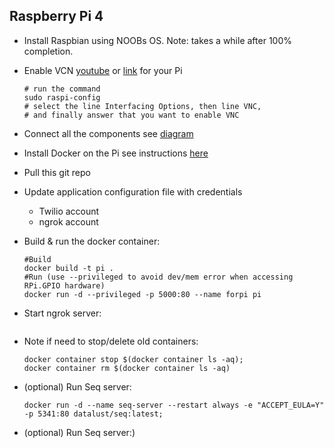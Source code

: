 ## Raspberry Pi 4

 - Install Raspbian using NOOBs OS. Note: takes a while after 100% completion.
 - Enable VCN [youtube](https://www.youtube.com/watch?v=YP3_gvHZhfw) or [link](https://howtoraspberrypi.com/raspberry-pi-vnc/) for your Pi
   ```
   # run the command 
   sudo raspi-config
   # select the line Interfacing Options, then line VNC, 
   # and finally answer that you want to enable VNC
   ```
 - Connect all the components see [diagram](https://tutorials-raspberrypi.de/wp-content/uploads/2014/05/ultraschall_Steckplatine.png)
 - Install Docker on the Pi see instructions [here](https://linuxize.com/post/how-to-install-and-use-docker-on-raspberry-pi/)
 - Pull this git repo
 - Update application configuration file with credentials
   - Twilio account 
   - ngrok account
   
 - Build & run the docker container: 
   ```
   #Build
   docker build -t pi .
   #Run (use --privileged to avoid dev/mem error when accessing RPi.GPIO hardware)
   docker run -d --privileged -p 5000:80 --name forpi pi
   ```
 - Start ngrok server:
   ```
   
   ```
   
   
- Note if need to stop/delete old containers:
   ```
   docker container stop $(docker container ls -aq);
   docker container rm $(docker container ls -aq)
   ```
   
- (optional) Run Seq server:
  ```
  docker run -d --name seq-server --restart always -e "ACCEPT_EULA=Y" -p 5341:80 datalust/seq:latest;
  ```

- (optional) Run Seq server:)
